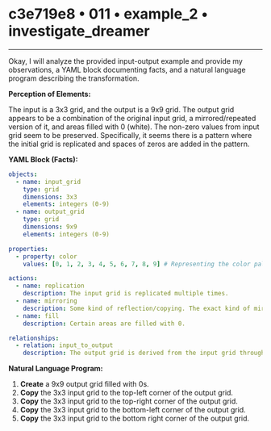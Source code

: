 # c3e719e8 • 011 • example_2 • investigate_dreamer

---
Okay, I will analyze the provided input-output example and provide my observations, a YAML block documenting facts, and a natural language program describing the transformation.

**Perception of Elements:**

The input is a 3x3 grid, and the output is a 9x9 grid. The output grid appears to be a combination of the original input grid, a mirrored/repeated version of it, and areas filled with 0 (white). The non-zero values from input grid seem to be preserved. Specifically, it seems there is a pattern where the initial grid is replicated and spaces of zeros are added in the pattern.

**YAML Block (Facts):**



```yaml
objects:
  - name: input_grid
    type: grid
    dimensions: 3x3
    elements: integers (0-9)
  - name: output_grid
    type: grid
    dimensions: 9x9
    elements: integers (0-9)

properties:
  - property: color
    values: [0, 1, 2, 3, 4, 5, 6, 7, 8, 9] # Representing the color palette

actions:
  - name: replication
    description: The input grid is replicated multiple times.
  - name: mirroring
    description: Some kind of reflection/copying. The exact kind of mirror needs to be checked
  - name: fill
    description: Certain areas are filled with 0.

relationships:
  - relation: input_to_output
    description: The output grid is derived from the input grid through replication, mirroring and filling.
```



**Natural Language Program:**

1.  **Create** a 9x9 output grid filled with 0s.
2.  **Copy** the 3x3 input grid to the top-left corner of the output grid.
3.  **Copy** the 3x3 input grid to the top-right corner of the output grid.
4.  **Copy** the 3x3 input grid to the bottom-left corner of the output grid.
5. **Copy** the 3x3 input grid to the bottom right corner of the output grid.

